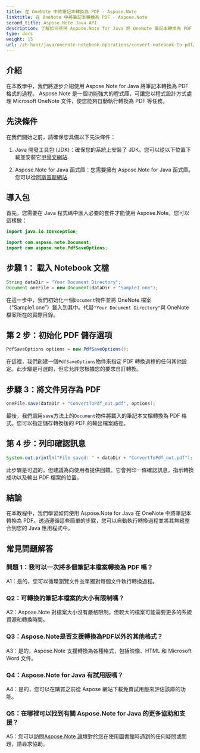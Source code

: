 ```yaml
---
title: 在 OneNote 中將筆記本轉換為 PDF - Aspose.Note
linktitle: 在 OneNote 中將筆記本轉換為 PDF - Aspose.Note
second_title: Aspose.Note Java API
description: 了解如何使用 Aspose.Note for Java 將 OneNote 筆記本轉換為 PDF 格式。請按照此逐步指南無縫整合到您的 Java 應用程式中。
type: docs
weight: 15
url: /zh-hant/java/onenote-notebook-operations/convert-notebook-to-pdf/
---
```

## 介紹

在本教學中，我們將逐步介紹使用 Aspose.Note for Java 將筆記本轉換為 PDF 格式的過程。 Aspose.Note 是一個功能強大的程式庫，可讓您以程式設計方式處理 Microsoft OneNote 文件，使您能夠自動執行轉換為 PDF 等任務。

## 先決條件

在我們開始之前，請確保您具備以下先決條件：

1.  Java 開發工具包 (JDK)：確保您的系統上安裝了 JDK。您可以從以下位置下載並安裝它[甲骨文網站](https://www.oracle.com/java/technologies/javase-jdk15-downloads.html).

2. Aspose.Note for Java 函式庫：您需要擁有 Aspose.Note for Java 函式庫。您可以從[阿斯普斯網站](https://releases.aspose.com/note/java/).

## 導入包

首先，您需要在 Java 程式碼中匯入必要的套件才能使用 Aspose.Note。您可以這樣做：

```java
import java.io.IOException;

import com.aspose.note.Document;
import com.aspose.note.PdfSaveOptions;
```

## 步驟 1： 載入 Notebook 文檔

```java
String dataDir = "Your Document Directory";
Document oneFile = new Document(dataDir + "Sample1.one");
```

在這一步中，我們初始化一個`Document`物件並將 OneNote 檔案（“Sample1.one”）載入到其中。代替`"Your Document Directory"`與 OneNote 檔案所在的實際目錄。

## 第 2 步：初始化 PDF 儲存選項

```java
PdfSaveOptions options = new PdfSaveOptions();
```

在這裡，我們創建一個`PdfSaveOptions`物件來指定 PDF 轉換過程的任何其他設定。此步驟是可選的，但它允許您根據您的要求自訂轉換。

## 步驟 3：將文件另存為 PDF

```java
oneFile.save(dataDir + "ConvertToPdf_out.pdf", options);
```

最後，我們調用`save`方法上的`Document`物件將載入的筆記本文檔轉換為 PDF 格式。您可以指定儲存轉換後的 PDF 的輸出檔案路徑。 

## 第 4 步：列印確認訊息

```java
System.out.println("File saved: " + dataDir + "ConvertToPdf_out.pdf");
```

此步驟是可選的，但建議為向使用者提供回饋。它會列印一條確認訊息，指示轉換成功以及輸出 PDF 檔案的位置。

## 結論

在本教程中，我們學習如何使用 Aspose.Note for Java 在 OneNote 中將筆記本轉換為 PDF。透過遵循這些簡單的步驟，您可以自動執行轉換過程並將其無縫整合到您的 Java 應用程式中。

## 常見問題解答

### 問題 1：我可以一次將多個筆記本檔案轉換為 PDF 嗎？

A1：是的，您可以循環瀏覽文件並單獨對每個文件執行轉換過程。

### Q2：可轉換的筆記本檔案的大小有限制嗎？

A2：Aspose.Note 對檔案大小沒有嚴格限制，但較大的檔案可能需要更多的系統資源和轉換時間。

### Q3：Aspose.Note是否支援轉換為PDF以外的其他格式？

A3：是的，Aspose.Note 支援轉換為各種格式，包括映像、HTML 和 Microsoft Word 文件。

### Q4：Aspose.Note for Java 有試用版嗎？

A4：是的，您可以在購買之前從 Aspose 網站下載免費試用版來評估該庫的功能。

### Q5：在哪裡可以找到有關 Aspose.Note for Java 的更多協助和支援？

 A5：您可以訪問[Aspose.Note 論壇](https://forum.aspose.com/c/note/28)對於您在使用圖書館時遇到的任何疑問或問題，請尋求協助。